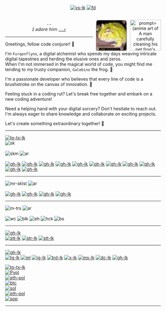<!---------------------START------------------------------>
[t3]: https://text.media.giphy.com/v1/media/giphy.gif?token=eyJhbGciOiJIUzI1NiIsInR5cCI6IkpXVCJ9.eyJrZXkiOiJwcm9kLTIwMjAtMDQtMjIiLCJzdHlsZSI6ImgxdGl0bGUiLCJ0ZXh0IjoiRnVycW9uJTIwRmx5bm4lMjBpcyUyMGhlcmUhJTIwTGV0J3MlMjBDb2RlISIsImlhdCI6MTczMDI0NjExNX0.Ck6TMt3P1A2X_mx-AZMcyzDkqze1cs5hueOurb1es_g
[fd]:https://cmalf.github.io
[tp-tx-lk]: https://readme-typing-svg.demolab.com
[h2]: https://readme-typing-svg.demolab.com?font=Playfair+Display&size=25&pause=1000&color=F1F5F7&Center=true&width=435&lines=%E1%9D%B0.%E1%90%9F%E2%9D%97%EF%B8%8FCoding+is+My+Canvas...
[sk]: https://img.shields.io/badge/Skills-Programming_Languages-informational.svg?&color=B22222&style=plastic
[skm]: https://img.shields.io/badge/I'm%20proficient%20in%20:%20-cyan
[mr-sklst]: https://img.shields.io/badge/Currently%20expanding%20my%20skillset%20to%20include%20:%20-cyan
[m-trs]: https://img.shields.io/badge/My_interests_include_:_-cyan
[hck]: https://img.shields.io/badge/Hackintosh-cyan
[wc]:https://img.shields.io/badge/Web_Scraping-grey
[blk]:https://img.shields.io/badge/blockchain-blue
[eh]:https://img.shields.io/badge/Ethical_Hacking-white
[bs]:https://img.shields.io/badge/Bot_Script-grey
[ar]: https://img.shields.io/badge/%20⤵%20-007ACC
[st]: https://readme-typing-svg.demolab.com?font=Playfair+Display&pause=1000&width=435&lines=%F0%9F%93%9A+%EF%BC%B3%EF%BC%B4%EF%BC%A1%EF%BC%B4%EF%BC%B3
[tr]: https://readme-typing-svg.demolab.com?font=Playfair+Display&pause=1000&width=435&lines=%F0%9F%8E%96%EF%B8%8F+%EF%BC%B4%EF%BC%B2%EF%BC%AF%EF%BC%B0%EF%BC%A8%EF%BC%B9
[cn]: https://readme-typing-svg.demolab.com?font=Playfair+Display&pause=1000&width=435&lines=%F0%9F%AB%B1%F0%9F%8F%BC%E2%80%8D%F0%9F%AB%B2%F0%9F%8F%BB+%EF%BC%A7%EF%BC%A5%EF%BC%B4+%EF%BC%A9%EF%BC%AE+%EF%BC%B4%EF%BC%AF%EF%BC%B5%EF%BC%A3%EF%BC%A8
[stt-lk]: https://github.com/anuraghazra/github-readme-stats
[str-lk]: https://git.io/streak-stats
[stts]: https://github-readme-stats.vercel.app/api?username=cmalf&theme=vision-friendly-dark&rank_icon=github
[strk]: https://streak-stats.demolab.com?user=cmalf&theme=highcontrast&hide_border=false
[tl]: https://github-readme-stats.vercel.app/api/top-langs/?username=cmalf&layout=compact&hide_progress=false&theme=highcontrast
[bash]: https://img.shields.io/badge/Shell_script-121011.svg?style=for-the-badge&logo=gnu-bash&logoColor=white
[php]: https://img.shields.io/badge/PHP-777BB4.svg?style=for-the-badge&logo=php&logoColor=white
[py]: https://img.shields.io/badge/Python-14354C.svg?style=for-the-badge&logo=python&logoColor=white
[jv]: https://img.shields.io/badge/java-%23ED8B00.svg?style=for-the-badge&logo=java&logoColor=white
[js]: https://img.shields.io/badge/JavaScript-323330.svg?style=for-the-badge&logo=javascript&logoColor=F7DF1E
[ts]: https://img.shields.io/badge/TypeScript-007ACC.svg?style=for-the-badge&logo=typescript&logoColor=white
[njs]: https://img.shields.io/badge/Node.js-43853D.svg?style=for-the-badge&logo=node.js&logoColor=white
[go]: https://img.shields.io/badge/Go-00ADD8.svg?style=for-the-badge&logo=go&logoColor=white
[rb]: https://img.shields.io/badge/Ruby-CC342D.svg?style=for-the-badge&logo=ruby&logoColor=white
[rs]: https://img.shields.io/badge/Rust-000000.svg?style=for-the-badge&logo=rust&logoColor=white
[c]: https://img.shields.io/badge/C-00599C.svg?logo=c&style=for-the-badge&logoColor=white
[c#]: https://img.shields.io/badge/C%23-239120.svg?style=for-the-badge&logo=c-sharp&logoColor=white
[c++]: https://img.shields.io/badge/C++-00599C.svg?style=for-the-badge&logo=c%2B%2B&logoColor=white
[pl]: https://img.shields.io/badge/Perl-39457E.svg?style=for-the-badge&logo=perl&logoColor=white
[lua]: https://img.shields.io/badge/Lua-2C2D72.svg?style=for-the-badge&logo=lua&logoColor=white
[ig-lk]: https://instagram.com/thesilentreal
[trd-lk]: https://threads.net/thesilentreal
[x-lk]: https://x.com/furqonflynn
[dc-lk]: https://discord.com/user/968987915596202065
[tg-lk]: https://telegram.me/furqonflynn
[ms-lk]: https://mastodon.social/@furqonflynn
[gh-lk]: https://github.com/cmalf
[ig]: https://img.shields.io/badge/Instagram-E4405F.svg?style=for-the-badge&logo=instagram&logoColor=white
[trd]: https://img.shields.io/badge/Threads-000033.svg?style=for-the-badge&logo=threads&logoColor=white
[x]: https://img.shields.io/badge/Twitter-1DA1F2.svg?style=for-the-badge&logo=twitter&logoColor=white
[dc]: https://img.shields.io/badge/Discord-7289DA.svg?style=for-the-badge&logo=discord&logoColor=white
[tg]: https://img.shields.io/badge/Telegram-2CA5E0.svg?style=for-the-badge&logo=telegram&logoColor=white
[gh]: https://img.shields.io/badge/Github-100000.svg?style=for-the-badge&logo=github&logoColor=white
[ms]: https://img.shields.io/badge/-MASTODON-%232B90D9?style=for-the-badge&logo=mastodon&logoColor=white
[ml]: mailto:caturmahdi.alfurqon@icloud.com
[ml-b]:https://img.shields.io/badge/Email-D14836?style=for-the-badge&logo=gmail&logoColor=white
[cff]: https://readme-typing-svg.herokuapp.com?font=Creepster&size=25&color=FFFFFF&center=false&lines=Buy+Me+Coffee!  
[spp]: https://paypal.me/cmalf
[spp-b]: https://img.shields.io/badge/I_APPRECIATE_YOUR-SUPPORT-000033.svg?&style=for-the-badge&logo=GitHub-Sponsors&logoColor=FF8C00
[pypl]: https://paypal.me/caturmahdialfurqon
[eth-pol]: https://raw.githubusercontent.com/cmalf/cmalf/refs/heads/main/QR-Code/eth-pol-address-qrcode.png
[btc]: https://raw.githubusercontent.com/cmalf/cmalf/refs/heads/main/QR-Code/btc-address-qrcode.png
[sol]: https://raw.githubusercontent.com/cmalf/cmalf/refs/heads/main/QR-Code/benice.sol-address-qrcode.png
[pypl-b]: https://img.shields.io/badge/Paypal-00457C.svg?&style=for-the-badge&logo=paypal&logoColor=white
[eth-b]: https://img.shields.io/badge/ETH-0x07Fe74030B01B1F9A9c2699929d7CAFDa66Ebf06-informational.svg?&style=for-the-badge&color=blue
[ethx]: https://img.shields.io/badge/Ethereum-0x07Fe74030B01B1F9A9c2699929d7CAFDa66Ebf06-blue?&style=for-the-badge&logo=Ethereum&logoColor=blue
[btc-b]: https://img.shields.io/badge/Bitcoin-bc1qf8d3fcl4zf08qy3ecz8jyw3cf8y8urd0s2g32s-FF8C00.svg?&style=for-the-badge&logo=bitcoin&logoColor=FF8C00
[sol-b]: https://img.shields.io/badge/SOL-73hvmQLGmfxXiJqvqiG2MwZReC9H3tFusZJGfffrBHpy-9B59B6.svg?&style=for-the-badge&logo=solana&logoColor=9B59B6
[pol-b]: https://img.shields.io/badge/POL-0x07Fe74030B01B1F9A9c2699929d7CAFDa66Ebf06-cyan.svg?&style=for-the-badge&logo=POLYGON&logoColor=cyan
[vs-lk]: https://github.com/antonkomarev/github-profile-views-counter
[vws]: https://komarev.com/ghpvc/?username=cmalf&label=Profile%20views&color=00CED1&style=plastic
[tph-lk]: https://github.com/ryo-ma/github-profile-trophy
[tph]: https://github-profile-trophy.vercel.app/?username=cmalf&theme=chalk&no-bg=true&margin-w=15
[gp]: https://img.shields.io/badge/Github_Page:-Flynn_Docs-B22222.svg?logo=github&logoColor=white&color=B22222
<!-------END-Configuration--------STARTING_h1----------->

<div align="center">
  
[![vs-lk][vws]][vs-lk]
[![fd][gp]][fd] <br><br>
<!--[![gh-lk][t3]][gh-lk]-->
<!-----------------------me-and-gale-------------------->
[<img src="https://github.com/user-attachments/assets/93f783fe-2563-4ba3-a378-b47c49119506" title="prompt=(anime art of A man carefully cleaning his pet frog's tank, ensuring its health and happiness:1.2), masterpiece, 4k, best quality, anime art
negativePrompt=(worst quality, low quality:1.3), , low-quality, deformed, text, poorly drawn, hilariously bad drawing, bad 3D render
guidanceScale=7
seed=752697701" width="100" height="100" style="float: right; margin-left: 10px;"/>&nbsp;](https://github.com/user-attachments/assets/93f783fe-2563-4ba3-a378-b47c49119506) [<img src="galebino/galebino-2.jpeg" title="I adopted Galebino as a tiny pacman frog tadpole on June 16, 2023. It's been a joy watching him grow." alt="packman_frog" width="100" height="100" style="float: right; margin-left: 10px;"/>&nbsp;](https://www.instagram.com/stories/highlights/17945324393890000/) <br>
𝘐 𝘢𝘥𝘰𝘳𝘦 𝘩𝘪𝘮 [𓂋⤴](https://raw.githubusercontent.com/cmalf/cmalf/refs/heads/main/galebino/galebino-2.jpeg)
<!------------------------about-me---------------------->
<div align=left > <hr>

Greetings, fellow code conjurer! 👋 <br>

I'm `Furqonflynn`, a digital alchemist who spends my days weaving intricate digital tapestries and herding the elusive ones and zeros. <br> When I'm not immersed in the magical world of code, you might find me tending to my trusty companion, `Galebino` the frog. 🐸 <br>

I'm a passionate developer who believes that every line of code is a brushstroke on the canvas of innovation. 🎨 <br>

Feeling stuck in a coding rut? Let's break free together and embark on a new coding adventure! <br>

Need a helping hand with your digital sorcery? Don't hesitate to reach out.<br> I'm always eager to share knowledge and collaborate on exciting projects.<br>

Let's create something extraordinary together! 💫 <hr>
<!------------------------skill------------------------->
[![tp-tx-lk][h2]][tp-tx-lk] <br>
![sk] <br><br>
![skm] ![ar] <br><br> [![gh-lk][bash]][gh-lk] [![gh-lk][php]][gh-lk] [![gh-lk][py]][gh-lk] [![gh-lk][js]][gh-lk] [![gh-lk][ts]][gh-lk] [![gh-lk][njs]][gh-lk] [![gh-lk][go]][gh-lk] [![gh-lk][rb]][gh-lk] [![gh-lk][pl]][gh-lk] [![gh-lk][lua]][gh-lk] [![gh-lk][jv]][gh-lk] <hr>
![mr-sklst] ![ar] <br><br> [![gh-lk][c]][gh-lk] [![gh-lk][c#]][gh-lk] [![gh-lk][c++]][gh-lk] [![gh-lk][rs]][gh-lk] <hr>
![m-trs] ![ar] <br><br> ![wc] ![blk] ![eh] ![hck] ![bs]
<hr>

<!------------------------stats------------------------->
[![gh-lk][st]][gh-lk] <br>
[![stt-lk][stts]][stt-lk]
[![str-lk][strk]][str-lk]
[![stt-lk][tl]][stt-lk] <hr>
<!------------------------trophy------------------------
[![gh-lk][tr]][gh-lk]
[![tph-lk][tph]][tph-lk] -->
<!------------------------contact----------------------->
[![gh-lk][cn]][gh-lk] <br>
[![tg-lk][tg]][tg-lk] [![ml][ml-b]][ml] [![ig-lk][ig]][ig-lk] [![trd-lk][trd]][trd-lk] [![x-lk][x]][x-lk] [![ms-lk][ms]][ms-lk] [![dc-lk][dc]][dc-lk] [![gh-lk][gh]][gh-lk]
<!------------------------support----------------------->
[![tp-tx-lk][cff]][tp-tx-lk] <br>
[![Pypl][pypl-b]][pypl] <br> [![eth-pol][ethx]][eth-pol] <br> [![btc][btc-b]][btc] <br> [![sol][sol-b]][sol] <br> [![eth-pol][pol-b]][eth-pol] <br> [![spp][spp-b]][spp] <hr>
<!-------------------------END-------------------------->
